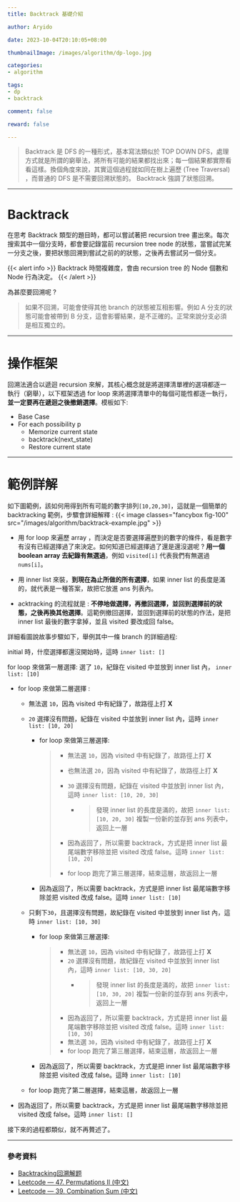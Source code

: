 ```yaml
---
title: Backtrack 基礎介紹

author: Aryido

date: 2023-10-04T20:10:05+08:00

thumbnailImage: /images/algorithm/dp-logo.jpg

categories:
- algorithm

tags:
- dp
- backtrack

comment: false

reward: false

---
```

<!--BODY-->
> Backtrack 是 DFS 的一種形式，基本寫法類似於 TOP DOWN DFS，處理方式就是所謂的窮舉法，將所有可能的結果都找出來；每一個結果都實際看看這樣。換個角度來說，其實這個過程就如同在樹上遍歷 (Tree Traversal) ，而普通的 DFS 是不需要回溯狀態的。 Backtrack 強調了狀態回溯。

<!--more-->
---

# Backtrack
在思考 Backtrack 類型的題目時，都可以嘗試著把 recursion tree 畫出來。每次搜索其中一個分支時，都會要記錄當前  recursion tree node 的狀態，當嘗試完某一分支之後，要把狀態回溯到嘗試之前的的狀態，之後再去嘗試另一個分支。

{{< alert info >}}
Backtrack 時間複雜度，會由 recursion tree 的 Node 個數和 Node 行為決定。
{{< /alert >}}

為甚麼要回溯呢 ?

> 如果不回溯，可能會使得其他 branch 的狀態被互相影響。例如 A 分支的狀態可能會被帶到 B 分支，這會影響結果，是不正確的。正常來說分支必須是相互獨立的。


---

# 操作框架

回溯法適合以遞迴 recursion 來解，其核心概念就是將選擇清單裡的選項都逐一執行（窮舉），以下框架透過 for loop 來將選擇清單中的每個可能性都逐一執行，**並一定要再在遞迴之後撤銷選擇**。模板如下:

- Base Case
- For each possibility p
   - Memorize current state
   - backtrack(next_state)
   - Restore current state

---
# 範例詳解
如下圖範例，該如何用得到所有可能的數字排列```[10,20,30]```，這就是一個簡單的 backtracking 範例，步驟會詳細解釋 :
{{< image classes="fancybox fig-100" src="/images/algorithm/backtrack-example.jpg" >}}

- 用 for loop 來遍歷 array ，而決定是否要選擇遍歷到的數字的條件，看是數字有沒有已經選擇過了來決定。如何知道已經選擇過了還是還沒選呢 ? **用一個 boolean array 去紀錄有無選過**，例如 ```visited[i]``` 代表我們有無選過```nums[i]```。

- 用 inner list 來裝，**到現在為止所做的所有選擇**，如果 inner list 的長度是滿的，就代表是一種答案，故把它放進 ans 列表內。

- acktracking 的流程就是 : **不停地做選擇，再撤回選擇，並回到選擇前的狀態，之後再換其他選擇**。這範例撤回選擇，並回到選擇前的狀態的作法，是把 inner list 最後的數字拿掉，並且 visited 要改成回 false。

詳細看圖說故事步驟如下，舉例其中一條 branch 的詳細過程:

initial 時，什麼選擇都還沒開始時，這時 ```inner list: []```

for loop 來做第一層選擇: 選了 ```10```，紀錄在 visited 中並放到 inner list 內， ```inner list: [10]```
  - for loop 來做第二層選擇 :

      - 無法選 ```10```，因為 visited 中有紀錄了，故路徑上打 **X**
      - ```20``` 選擇沒有問題，紀錄在 visited 中並放到 inner list 內，這時 ```inner list: [10, 20]```
        - for loop 來做第三層選擇:
           > - 無法選 ```10```，因為 visited 中有紀錄了，故路徑上打 **X**
           > - 也無法選 ```20```，因為 visited 中有紀錄了，故路徑上打 **X**
           > - ```30``` 選擇沒有問題，紀錄在 visited 中並放到 inner list 內，這時 ```inner list: [10, 20, 30]```
           >
           >   - > 發現 inner list 的長度是滿的，故把   ```inner list: [10, 20, 30]``` 複製一份新的並存到 ans 列表中，返回上一層
           > - 因為返回了，所以需要 backtrack，方式是把 inner list 最尾端數字移除並把 visited 改成 false。這時 ```inner list: [10, 20]```
           > - for loop 跑完了第三層選擇，結束這層，故返回上一層

        - 因為返回了，所以需要 backtrack，方式是把 inner list 最尾端數字移除並把 visited 改成 false。這時 ```inner list: [10]```
      - 只剩下```30```，且選擇沒有問題，故紀錄在 visited 中並放到 inner list 內，這時 ```inner list: [10, 30]```

        - for loop 來做第三層選擇:
          > - 無法選 ```10```，因為 visited 中有紀錄了，故路徑上打 **X**
          > - ```20``` 選擇沒有問題，故紀錄在 visited 中並放到 inner list 內，這時 ```inner list: [10, 30, 20]```
          >    - > 發現 inner list 的長度是滿的，故把  ```inner list: [10, 30, 20]``` 複製一份新的並存到 ans 列表中，返回上一層
          > - 因為返回了，所以需要 backtrack，方式是把 inner list 最尾端數字移除並把 visited 改成 false。這時 ```inner list: [10, 30]```
          > - 無法選 ```30```，因為 visited 中有紀錄了，故路徑上打 **X**
          > - for loop 跑完了第三層選擇，結束這層，故返回上一層
        - 因為返回了，所以需要 backtrack，方式是把 inner list 最尾端數字移除並把 visited 改成 false。這時 ```inner list: [10]```
     - for loop 跑完了第二層選擇，結束這層，故返回上一層
  - 因為返回了，所以需要 backtrack，方式是把 inner list 最尾端數字移除並把 visited 改成 false。這時 ```inner list: []```

接下來的過程都類似，就不再贅述了。

---

### 參考資料

- [Backtracking回溯解题](https://www.youtube.com/watch?v=xqidNhvwKzI&list=PLV5qT67glKSErHD66rKTfqerMYz9OaTOs&index=18)
- [Leetcode — 47. Permutations II (中文)](https://anj910.medium.com/leetcode-47-permutations-ii-%E4%B8%AD%E6%96%87-a1c62414901e)
- [Leetcode — 39. Combination Sum (中文)](https://anj910.medium.com/leetcode-39-combination-sum-%E4%B8%AD%E6%96%87-c8577ed9a00b)
